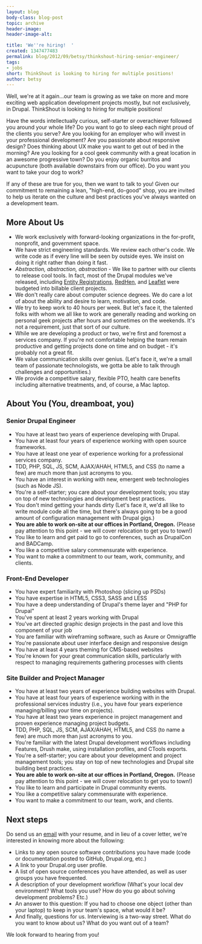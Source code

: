 ```yaml
---
layout: blog
body-class: blog-post
topic: archive
header-image:
header-image-alt:

title: 'We''re hiring!  '
created: 1347477483
permalink: blog/2012/09/betsy/thinkshout-hiring-senior-engineer/
tags:
- jobs
short: ThinkShout is looking to hiring for multiple positions!
author: betsy
---
```

Well, we're at it again...our team is growing as we take on more and more exciting web application development projects mostly, but not exclusively, in Drupal. ThinkShout is looking to hiring for multiple positions!

Have the words intellectually curious, self-starter or overachiever followed you around your whole life? Do you want to go to sleep each night proud of the clients you serve? Are you looking for an employer who will invest in your professional development? Are you passionate about responsive design? Does thinking about UX make you want to get out of bed in the morning? Are you looking for a cool geek community with a great location in an awesome progressive town? Do you enjoy organic burritos and acupuncture (both available downstairs from our office). Do you want you want to take your dog to work? 

If any of these are true for you, then we want to talk to you! Given our commitment to remaining a lean, "high-end, do-good" shop, you are invited to help us iterate on the culture and best practices you've always wanted on a development team.

## More About Us ##

* We work exclusively with forward-looking organizations in the for-profit, nonprofit, and government space. 
* We have strict engineering standards. We review each other's code. We write code as if every line will be seen by outside eyes. We insist on doing it right rather than doing it fast.
* *Abstraction, abstraction, abstraction* - We like to partner with our clients to release cool tools. In fact, most of the Drupal modules we've released, including [Entity Registrations](http://drupal.org/project/registration), [RedHen](http://drupal.org/project/redhen), and [Leaflet](http://drupal.org/project/leaflet) were budgeted into billable client projects.
* We don't really care about computer science degrees. We do care a lot of about the ability and desire to learn, motivation, and code.
* We try to keep work to 40 hours per week. But let's face it, the talented folks with whom we all like to work are generally reading and working on personal geek projects after hours and sometimes on the weekends. It's not a requirement, just that sort of our culture.
* While we are developing a product or two, we're first and foremost a services company. If you're not comfortable helping the team remain productive and getting projects done on time and on budget - it's probably not a great fit.
* We value communication skills over genius. (Let's face it, we're a small team of passionate technologists, we gotta be able to talk through challenges and opportunities.)
* We provide a competitive salary, flexible PTO, health care benefits including alternative treatments, and, of course, a Mac laptop.

## About You (You, dreamboat, you) ##

### Senior Drupal Engineer ###

* You have at least two years of experience developing with Drupal.
* You have at least four years of experience working with open source frameworks.
* You have at least one year of experience working for a professional services company.
* TDD, PHP, SQL, JS, SCM, AJAX/AHAH, HTML5, and CSS (to name a few) are much more than just acronyms to you.
* You have an interest in working with new, emergent web technologies (such as Node JS).
* You're a self-starter; you care about your development tools; you stay on top of new technologies and development best practices.
* You don't mind getting your hands dirty (Let's face it, we'd all like to write module code all the time, but there's always going to be a good amount of configuration management with Drupal gigs.)
* **You are able to work on-site at our offices in Portland, Oregon.** (Please pay attention to this point - we will cover relocation to get you to town!)
* You like to learn and get paid to go to conferences, such as DrupalCon and BADCamp.
* You like a competitive salary commensurate with experience.
* You want to make a commitment to our team, work, community, and clients.

### Front-End Developer ###

* You have expert familiarity with Photoshop (slicing up PSDs)
* You have expertise in HTML5, CSS3, SASS and LESS
* You have a deep understanding of Drupal's theme layer and "PHP for Drupal"
* You've spent at least 2 years working with Drupal
* You've art directed graphic design projects in the past and love this component of your job
* You are familiar with wireframing software, such as Axure or Omnigraffle
* You're passionate about user interface design and responsive design 
* You have at least 4 years theming for CMS-based websites
* You're known for your great communication skills, particularly with respect to managing requirements gathering processes with clients

### Site Builder and Project Manager ###

* You have at least two years of experience building websites with Drupal.
* You have at least four years of experience working with in the professional services industry (i.e., you have four years experience managing/billing your time on projects).
* You have at least two years experience in project management and proven experience managing project budgets.
* TDD, PHP, SQL, JS, SCM, AJAX/AHAH, HTML5, and CSS (to name a few) are much more than just acronyms to you.
* You're familiar with the latest Drupal development workflows including Features, Drush make, using installation profiles, and CTools exports.
* You're a self-starter; you care about your development and project management tools; you stay on top of new technologies and Drupal site building best practices.
* **You are able to work on-site at our offices in Portland, Oregon.** (Please pay attention to this point - we will cover relocation to get you to town!)
* You like to learn and participate in Drupal community events.
* You like a competitive salary commensurate with experience.
* You want to make a commitment to our team, work, and clients.

## Next steps ##

Do send us an [email](mailto:jobs@thinkshout.com) with your resume, and in lieu of a cover letter, we're interested in knowing more about the following: 

 * Links to any open source software contributions you have made (code or documentation posted to GitHub, Drupal.org, etc.)
 * A link to your Drupal.org user profile.
 * A list of open source conferences you have attended, as well as user groups you have frequented.
 * A description of your development workflow (What's your local dev environment? What tools you use? How do you go about solving development problems? Etc.)
 * An answer to this question: If you had to choose one object (other than your laptop) to keep in your team's space, what would it be?
 * And finally, questions for us. Interviewing is a two-way street. What do you want to know about us? What do you want out of a team?

We look forward to hearing from you!
